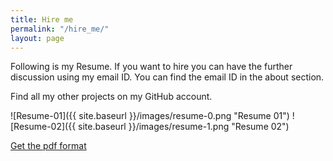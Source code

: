 ```yaml
---
title: Hire me
permalink: "/hire_me/"
layout: page
---
```


Following is my Resume. If you want to hire you can have the further discussion using my email ID. You can find the email ID in the about section.

Find all my other projects on my GitHub account.

![Resume-01]({{ site.baseurl }}/images/resume-0.png "Resume 01")
![Resume-02]({{ site.baseurl }}/images/resume-1.png "Resume 02")

[Get the pdf format](https://drive.google.com/file/d/0B45o27MES-STY21xa3pLRFpEZlE/view?usp=sharing)
